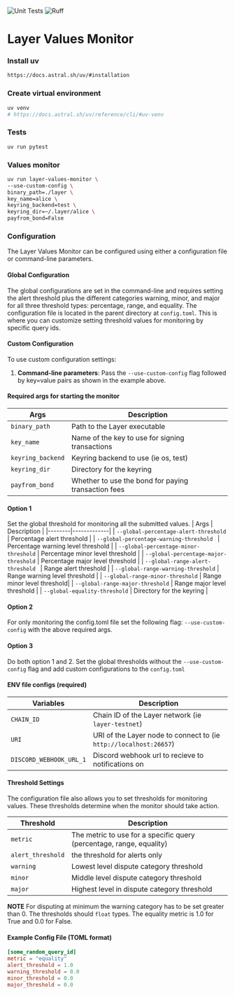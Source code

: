 ![Unit Tests](https://github.com/tellor-io/layer-values-monitor/actions/workflows/test.yml/badge.svg)
![Ruff](https://github.com/tellor-io/layer-values-monitor/actions/workflows/ruff.yml/badge.svg)

# Layer Values Monitor

### Install uv
```sh
https://docs.astral.sh/uv/#installation
```
### Create virtual environment
```sh
uv venv
# https://docs.astral.sh/uv/reference/cli/#uv-venv
```
### Tests
```sh
uv run pytest
```
### Values monitor
```sh
uv run layer-values-monitor \
--use-custom-config \
binary_path=./layer \
key_name=alice \
keyring_backend=test \
keyring_dir=~/.layer/alice \
payfrom_bond=False
```

### Configuration

The Layer Values Monitor can be configured using either a configuration file or command-line parameters.

#### Global Configuration

The global configurations are set in the command-line and requires setting the alert threshold plus the different categories warning, minor, and major for all three threshold types: percentage, range, and equality.
The configuration file is located in the parent directory at `config.toml`. This is where you can customize setting threshold values for monitoring by specific query ids.

#### Custom Configuration

To use custom configuration settings:

1. **Command-line parameters**: Pass the `--use-custom-config` flag followed by key=value pairs as shown in the example above.

#### Required args for starting the monitor

| Args | Description |
|--------|-------------|
| `binary_path` | Path to the Layer executable |
| `key_name` | Name of the key to use for signing transactions |
| `keyring_backend` | Keyring backend to use (ie os, test) |
| `keyring_dir` | Directory for the keyring |
| `payfrom_bond` | Whether to use the bond for paying transaction fees |

#### Option 1

Set the global threshold for monitoring all the submitted values.
| Args | Description |
|--------|-------------|
| `--global-percentage-alert-threshold` | Percentage alert threshold |
| `--global-percentage-warning-threshold ` | Percentage warning level threshold |
| `--global-percentage-minor-threshold` | Percentage minor level threshold |
| `--global-percentage-major-threshold` | Percentage major level threshold |
| `--global-range-alert-threshold ` | Range alert threshold |
| `--global-range-warning-threshold` | Range warning level threshold |
| `--global-range-minor-threshold` | Range minor level threshold|
| `--global-range-major-threshold` | Range major level threshold |
| `--global-equality-threshold` | Directory for the keyring |

#### Option 2
For only monitoring the config.toml file set the following flag: `--use-custom-config` with the above required args.

#### Option 3
Do both option 1 and 2.  Set the global thresholds without the `--use-custom-config` flag and add custom configurations to the `config.toml`

#### ENV file configs (required)
| Variables | Description |
|-----------|-------------|
| `CHAIN_ID` | Chain ID of the Layer network (ie `layer-testnet`) |
| `URI` | URI of the Layer node to connect to (ie `http://localhost:26657`) |
| `DISCORD_WEBHOOK_URL_1` | Discord webhook url to recieve to notifications on |

#### Threshold Settings

The configuration file also allows you to set thresholds for monitoring values. These thresholds determine when the monitor should take action.

| Threshold | Description |
|-----------|-------------|
| `metric` | The metric to use for a specific query (percentage, range, equality) |
| `alert_threshold` | the threshold for alerts only |
| `warning` | Lowest level dispute category threshold |
| `minor` | Middle level dispute category threshold |
| `major` | Highest level in  dispute category threshold |

**NOTE** For disputing at minimum the warning category has to be set greater than 0. The thresholds should `float` types. The equality metric is 1.0 for True and 0.0 for False.

#### Example Config File (TOML format)

```toml
[some_random_query_id]
metric = "equality"
alert_threshold = 1.0
warning_threshold = 0.0
minor_threshold = 0.0
major_threshold = 0.0
```
